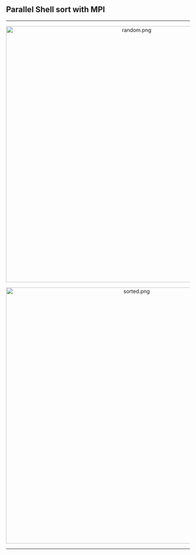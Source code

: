 ## Parallel Shell sort with MPI 
---

<p align="center">
<img width="700" src="https://raw.githubusercontent.com/YarOkatev/parallel-programming-mipt/master/sorting/scripts/random.png" alt="random.png"/>

<p align="center">
<img width="700" src="https://raw.githubusercontent.com/YarOkatev/parallel-programming-mipt/master/sorting/scripts/sorted.png" alt="sorted.png"/>

---
